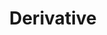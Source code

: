 ---
title: "Derivative"

categories: ['']

tags: ['Derivative']

arabic: ['المشتق', 'مشتقة اللفظ']

publishers: ['المعالجة اﻵلية للنصوص العربية']

types: "word"

slug: ""
---